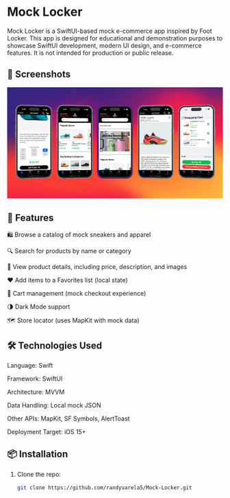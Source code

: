 # Mock Locker

Mock Locker is a SwiftUI-based mock e-commerce app inspired by Foot Locker. This app is designed for educational and demonstration purposes to showcase SwiftUI development, modern UI design, and e-commerce features. It is not intended for production or public release.

## 📸 Screenshots

![Hero Banner](newHero.png)

## 🚀 Features

🛍️ Browse a catalog of mock sneakers and apparel

🔍 Search for products by name or category

🧾 View product details, including price, description, and images

❤️ Add items to a Favorites list (local state)

🛒 Cart management (mock checkout experience)

🌗 Dark Mode support

🗺️ Store locator (uses MapKit with mock data)


## 🛠️ Technologies Used

Language: Swift

Framework: SwiftUI

Architecture: MVVM

Data Handling: Local mock JSON

Other APIs: MapKit, SF Symbols, AlertToast

Deployment Target: iOS 15+

## 📦 Installation

1. Clone the repo:
   ```bash
   git clone https://github.com/randyvarela5/Mock-Locker.git

